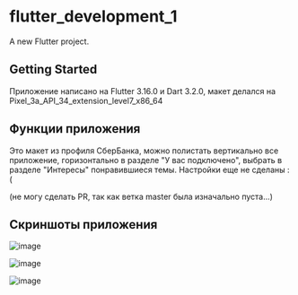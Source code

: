 # flutter_development_1

A new Flutter project.

## Getting Started

Приложение написано на Flutter 3.16.0 и Dart 3.2.0, макет делался на Pixel_3a_API_34_extension_level7_x86_64

## Функции приложения

Это макет из профиля СберБанка, можно полистать вертикально все приложение, горизонтально в разделе "У вас подключено", выбрать в разделе "Интересы" понравившиеся темы. Настройки еще не сделаны :(

(не могу сделать PR, так как ветка master была изначально пуста...)

## Скриншоты приложения

![image](https://github.com/puhlenkiyroman/flutter_development_1/assets/80386499/e2f4a604-2e2e-4d79-b809-7e629510998c)

![image](https://github.com/puhlenkiyroman/flutter_development_1/assets/80386499/2f075eaa-b867-4d8b-9f30-4d4a26dd0588)

![image](https://github.com/puhlenkiyroman/flutter_development_1/assets/80386499/11173c84-d3da-4a78-a9fc-1f736e7bb76d)
